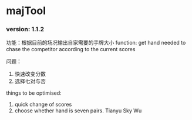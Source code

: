 # majTool
### version: 1.1.2

功能：根据目前的场况输出自家需要的手牌大小
function: get hand needed to chase 
the competitor according to the current scores

问题：
1. 快速改变分数
2. 选择七对与否

things to be optimised:
1. quick change of scores 
2. choose whether hand is seven pairs.
Tianyu Sky Wu
